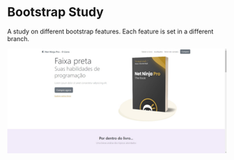 # Bootstrap Study
A study on different bootstrap features. Each feature is set in a different branch.

<img src="./assets/home.jpeg">